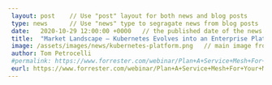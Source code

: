 ```yaml
---		
 layout: post    // Use "post" layout for both news and blog posts		
 type: news      // Use "news" type to segragate news from blog posts		
 date:   2020-10-29 12:00:00 +0000   // the published date of the news article		
 title:  "Market Landscape – Kubernetes Evolves into an Enterprise Platform"     // title of the news article		
 image: /assets/images/news/kubernetes-platform.png   // main image from news article	
 author: Tom Petrocelli
 #permalink: https://www.forrester.com/webinar/Plan+A+Service+Mesh+For+Your+Microservices+Future/-/E-WEB29705
 eurl: https://www.forrester.com/webinar/Plan+A+Service+Mesh+For+Your+Microservices+Future/-/E-WEB29705	
--- 		
```

 
